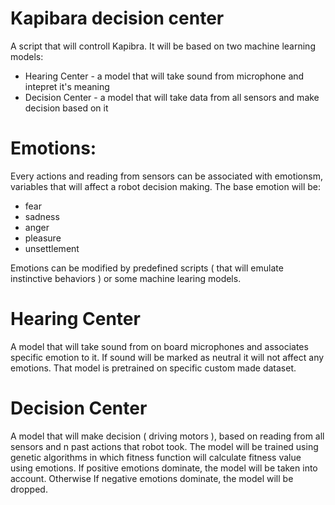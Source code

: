 # Kapibara decision center
 A script that will controll Kapibra. It will be based on two machine learning models:
- Hearing Center - a model that will take sound from microphone and intepret it's meaning
- Decision Center - a model that will take data from all sensors and make decision based on it

# Emotions:
 Every actions and reading from sensors can be associated with emotionsm, variables that will affect a robot decision making. 
The base emotion will be:
- fear
- sadness
- anger
- pleasure
- unsettlement

Emotions can be modified by predefined scripts ( that will emulate instinctive behaviors ) or 
some machine learing models.

# Hearing Center
 A model that will take sound from on board microphones and associates specific emotion to it.
If sound will be marked as neutral it will not affect any emotions.
That model is pretrained on specific custom made dataset.

# Decision Center
 A model that will make decision ( driving motors ), based on reading from all sensors and n past actions that robot took.
The model will be trained using genetic algorithms in which fitness function will calculate fitness value using emotions.
If positive emotions dominate, the model will be taken into account. Otherwise If negative emotions dominate, the model will
be dropped.
